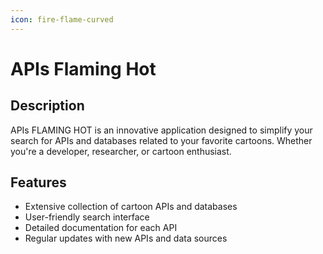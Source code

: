 ```yaml
---
icon: fire-flame-curved
---
```


# APIs Flaming Hot

## Description

APIs FLAMING HOT is an innovative application designed to simplify your search for APIs and databases related to your favorite cartoons. Whether you're a developer, researcher, or cartoon enthusiast.

## Features

* Extensive collection of cartoon APIs and databases
* User-friendly search interface
* Detailed documentation for each API
* Regular updates with new APIs and data sources
